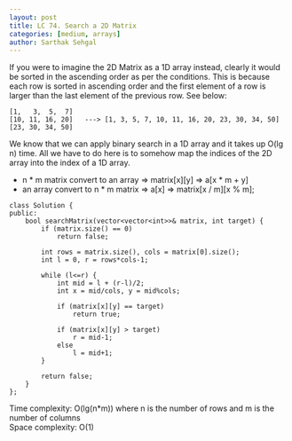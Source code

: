 ```yaml
---
layout: post
title: LC 74. Search a 2D Matrix
categories: [medium, arrays]
author: Sarthak Sehgal
---
```


If you were to imagine the 2D Matrix as a 1D array instead, clearly it would be sorted in the ascending order as per the conditions. This is because each row is sorted in ascending order and the first element of a row is larger than the last element of the previous row. See below:
```
[1,   3,  5,  7]
[10, 11, 16, 20]   ---> [1, 3, 5, 7, 10, 11, 16, 20, 23, 30, 34, 50]
[23, 30, 34, 50]
```

We know that we can apply binary search in a 1D array and it takes up O(lg n) time. All we have to do here is to somehow map the indices of the 2D array into the index of a 1D array.

* n * m matrix convert to an array => matrix[x][y] => a[x * m + y]
* an array convert to n * m matrix => a[x] => matrix[x / m][x % m];

```
class Solution {
public:
    bool searchMatrix(vector<vector<int>>& matrix, int target) {
        if (matrix.size() == 0)
            return false;
        
        int rows = matrix.size(), cols = matrix[0].size();
        int l = 0, r = rows*cols-1;
        
        while (l<=r) {
            int mid = l + (r-l)/2;
            int x = mid/cols, y = mid%cols;
            
            if (matrix[x][y] == target)
                return true;
            
            if (matrix[x][y] > target)
                r = mid-1;
            else
                l = mid+1;
        }
        
        return false;
    }
};
```
Time complexity: O(lg(n*m)) where n is the number of rows and m is the number of columns  
Space complexity: O(1)